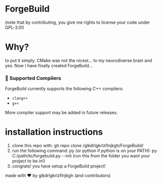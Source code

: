 # ForgeBuild

(note that by contributing, you give me rights to license your code under GPL-3.0!)

# Why?

to put it simply. CMake was not the nicest... to my neurodiverse brain
and yes. Now I have finally created ForgeBuild...




### 🔧 Supported Compilers
ForgeBuild currently supports the following C++ compilers:
- `clang++`
- `g++`

More compiler support may be added in future releases.




# installation instructions

1. clone this repo with: gh repo clone /glkdrlgkrlzflnjkgh/ForgeBuild/
2. run the following command: py (or python if python is on your PATH): py C:/path/to/forgebuild.py --init (run this from the folder you want your project to be in!)
3. congrats! you have setup a ForgeBuild project!


made with ❤️ by glkdrlgkrlzflnjkgh (and contributors)
